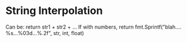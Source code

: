 # String Interpolation
Can be:
    return str1 + str2 + ...
If with numbers,
    return fmt.Sprintf("blah.... %s...%03d...%.2f", str, int, float)
